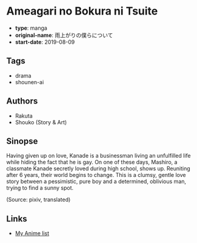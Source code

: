 # Ameagari no Bokura ni Tsuite

-   **type**: manga
-   **original-name**: 雨上がりの僕らについて
-   **start-date**: 2019-08-09

## Tags

-   drama
-   shounen-ai

## Authors

-   Rakuta
-   Shouko (Story & Art)

## Sinopse

Having given up on love, Kanade is a businessman living an unfulfilled life while hiding the fact that he is gay. On one of these days, Mashiro, a classmate Kanade secretly loved during high school, shows up. Reuniting after 6 years, their world begins to change. This is a clumsy, gentle love story between a pessimistic, pure boy and a determined, oblivious man, trying to find a sunny spot.

(Source: pixiv, translated)

## Links

-   [My Anime list](https://myanimelist.net/manga/125724/Ameagari_no_Bokura_ni_Tsuite)
